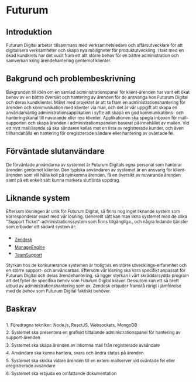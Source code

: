 # Futurum

## Introduktion

<sub>Futurum Digital arbetar tillsammans med verksamhetsledare och affärsutvecklare för att digitalisera verksamheter och skapa nya möjligheter för produktutveckling. I takt med en ökad kundkrets har det vuxit fram ett allt större behov för en bättre administration och samverkan kring ärendehantering gentemot klienter.</sub>

## Bakgrund och problembeskrivning

<sub>Bakgrunden till idén om en samlad administrationspanel för klient-ärenden har varit ett ökat behov av en bättre översikt och hantering av ärenden för de ansvariga hos Futurum Digital och deras kundklientel. Målet med projektet är att ta fram en administrationshantering för ärenden och kommunikation med klienter via mail, och det är vår uppgift att skapa en användarvänlig administrationsapplikation i syfte att skapa en god kommunikations- och hanteringskanal till nuvarande eller nya klienter. Applikationen ska spegla inboxen för mail-supporten och skapa ärenden i administrationspanelen baserat på innehållet av mailen. Vid ett nytt mail/ärende så ska sändaren kollas mot en lista av registrerade kunder, och även tillhandahålla en hantering för oregistrerade sändare eller hantering av oväntade fel.</sub>

## Förväntade slutanvändare

<sub>De förväntade användarna av systemet är Futurum Digitals egna personal som hanterar ärenden gentemot klienter. Den typiska användaren av systemet är en ansvarig för klient-ärenden som vill hålla koll på nyinkomna ärenden, få en översikt av nuvarande ärenden samt på ett enkelt sätt kunna markera slutförda uppdrag. </sub>

## Liknande system

<sub>Eftersom lösningen är unik för Futurum Digital, så finns nog inget liknande system som korresponderar exakt med vår lösning. Generellt sätt kan man likna systemet med de olika "Support Ticket"-administrationssystem som finns tillgängliga., och några ledande tjänster som erbjuder ett sådant system är:</sub>

* <sub>[Zendesk](https://www.zendesk.com/)</sub>
* <sub>[ManageEngine](https://www.manageengine.com/)</sub>
* <sub>[TeamSupport](https://www.teamsupport.com/)</sub>

<sub>Styrkan hos de konkurrerande systemen är troligtvis en större utvecklings-erfarenhet och en större support- och användarbas. Eftersom vår lösning ska vara specifikt anpassat för Futurum Digital och deras ärendehantering, så ligger styrkan i vårt skräddarsydda program att det fyller de specifika behov som Futurum Digital kräver. Dessutom kan ett så brett utbud av administrationshantering som ex. Zendesk erbjuder framstå rörigt i jämförelse med de behov som Futurum Digital faktiskt behöver.</sub>

## Baskrav

<sub>1.</sub> <sub> Föredragna tekniker: Node.js, ReactJS, Websockets, MongoDB</sub><br>
<sub>2.</sub> <sub> Systemet ska presentera en grafiskt tilltalande administrationspanel för hantering av support-ärenden</sub><br>
<sub>3.</sub> <sub> Systemet ska skapa ärenden av inkomna mail från registrerade avsändare</sub><br>
<sub>4.</sub> <sub> Användare ska kunna hantera, svara och ändra status på ärenden</sub><br>
<sub>5.</sub> <sub> Systemet ska skicka vidare ärenden till en extern mailserver vid oväntade fel eller oregistrerade avsändare</sub><br>
<sub>6.</sub> <sub> Systemet ska erbjuda en omfattande dokumentation</sub><br>
